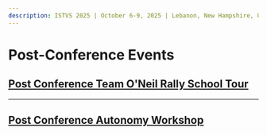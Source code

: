 ```yaml
---
description: ISTVS 2025 | October 6-9, 2025 | Lebanon, New Hampshire, USA
---
```


# Post-Conference Events

## [Post Conference Team O'Neil Rally School Tour](https://app.gitbook.com/o/pHljaen044OF0odPDxjt/s/bDPam4cU3mkbobbHTDfX/~/changes/92/conference/post-conference-events/post-conference-team-oneil-rally-school-tour)

***

## [Post Conference Autonomy Workshop ](https://app.gitbook.com/o/pHljaen044OF0odPDxjt/s/bDPam4cU3mkbobbHTDfX/~/changes/92/conference/post-conference-events/post-conference-autonomy-workshop)
